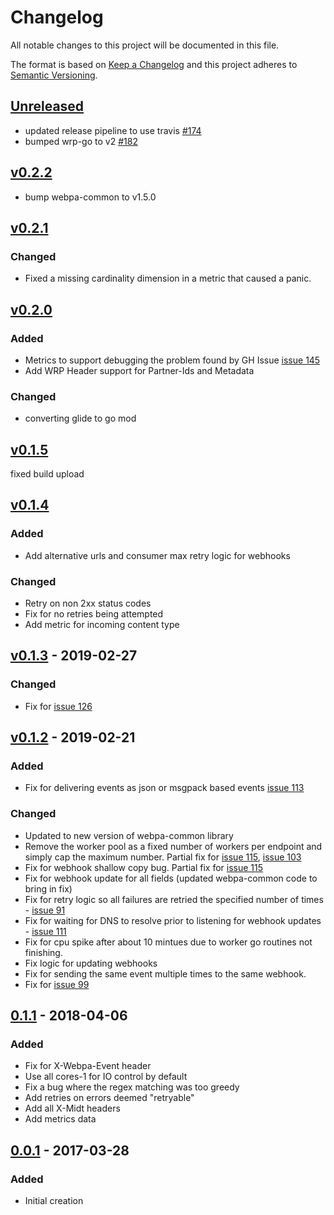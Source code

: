 # Changelog
All notable changes to this project will be documented in this file.

The format is based on [Keep a Changelog](http://keepachangelog.com/en/1.0.0/)
and this project adheres to [Semantic Versioning](http://semver.org/spec/v2.0.0.html).

## [Unreleased]
- updated release pipeline to use travis [#174](https://github.com/xmidt-org/caduceus/pull/174)
- bumped wrp-go to v2 [#182](https://github.com/xmidt-org/caduceus/pull/182)

## [v0.2.2]
- bump webpa-common to v1.5.0

## [v0.2.1]
### Changed
- Fixed a missing cardinality dimension in a metric that caused a panic.

## [v0.2.0]
### Added
- Metrics to support debugging the problem found by GH Issue [issue 145](https://github.com/Comcast/caduceus/issues/145)
- Add WRP Header support for Partner-Ids and Metadata

### Changed
- converting glide to go mod

## [v0.1.5]
fixed build upload

## [v0.1.4]
### Added
- Add alternative urls and consumer max retry logic for webhooks

### Changed
- Retry on non 2xx status codes
- Fix for no retries being attempted
- Add metric for incoming content type

## [v0.1.3] - 2019-02-27
### Changed
- Fix for [issue 126](https://github.com/Comcast/caduceus/issues/126)

## [v0.1.2] - 2019-02-21
### Added
- Fix for delivering events as json or msgpack based events [issue 113](https://github.com/Comcast/caduceus/issues/113)

### Changed
- Updated to new version of webpa-common library
- Remove the worker pool as a fixed number of workers per endpoint and simply cap
  the maximum number.  Partial fix for [issue 115](https://github.com/Comcast/caduceus/issues/115), [issue 103](https://github.com/Comcast/caduceus/issues/103)
- Fix for webhook shallow copy bug.  Partial fix for [issue 115](https://github.com/Comcast/caduceus/issues/115)
- Fix for webhook update for all fields (updated webpa-common code to bring in fix)
- Fix for retry logic so all failures are retried the specified number of times - [issue 91](https://github.com/Comcast/caduceus/issues/91)
- Fix for waiting for DNS to resolve prior to listening for webhook updates - [issue 111](https://github.com/Comcast/caduceus/issues/111)
- Fix for cpu spike after about 10 mintues due to worker go routines not finishing.
- Fix logic for updating webhooks
- Fix for sending the same event multiple times to the same webhook.
- Fix for [issue 99](https://github.com/Comcast/caduceus/issues/99)

## [0.1.1] - 2018-04-06
### Added
- Fix for X-Webpa-Event header
- Use all cores-1 for IO control by default
- Fix a bug where the regex matching was too greedy
- Add retries on errors deemed "retryable"
- Add all X-Midt headers
- Add metrics data

## [0.0.1] - 2017-03-28
### Added
- Initial creation

[Unreleased]: https://github.com/Comcast/caduceus/compare/v0.2.2...HEAD
[v0.2.2]: https://github.com/Comcast/caduceus/compare/v0.2.2-rc.1...v0.2.2
[v0.2.1]: https://github.com/Comcast/caduceus/compare/v0.2.0...v0.2.1
[v0.2.0]: https://github.com/Comcast/caduceus/compare/v0.1.5...v0.2.0
[v0.1.5]: https://github.com/Comcast/caduceus/compare/v0.1.4...v0.1.5
[v0.1.4]: https://github.com/Comcast/caduceus/compare/v0.1.3...v0.1.4
[v0.1.3]: https://github.com/Comcast/caduceus/compare/v0.1.2...v0.1.3
[v0.1.2]: https://github.com/Comcast/caduceus/compare/0.1.1...v0.1.2
[0.1.1]: https://github.com/Comcast/caduceus/compare/0.0.1...0.1.1
[0.0.1]: https://github.com/Comcast/caduceus/compare/v0.0.0...0.0.1
